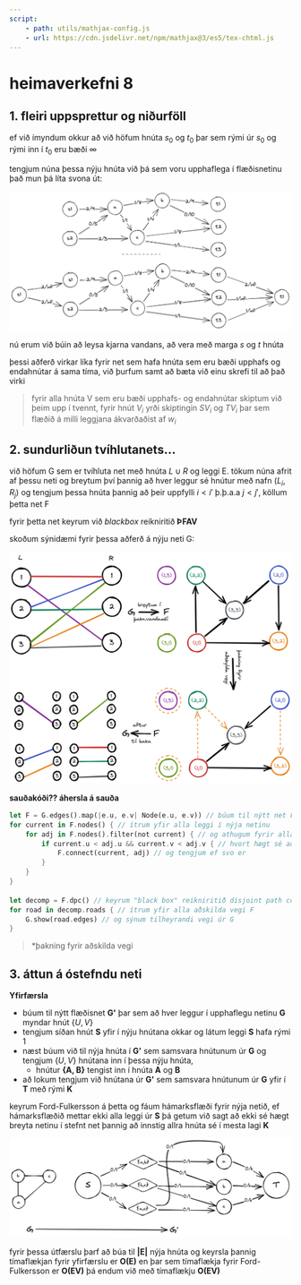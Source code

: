 ```yaml
---
script: 
    - path: utils/mathjax-config.js
    - url: https://cdn.jsdelivr.net/npm/mathjax@3/es5/tex-chtml.js
---
```

# heimaverkefni 8


## 1. fleiri uppsprettur og niðurföll
ef við ímyndum okkur að við höfum hnúta 
$s_0$ og 
$t_0$ þar sem rými úr 
$s_0$ og rými inn í 
$t_0$ eru bæði 
$\infty$

tengjum núna þessa nýju hnúta við þá sem voru upphaflega í flæðisnetinu það mun þá líta svona út:  

![](imgs/multiple.png)

nú erum við búin að leysa kjarna vandans, að vera með marga $s$ og $t$ hnúta

þessi aðferð virkar líka fyrir net sem hafa hnúta sem eru bæði upphafs og endahnútar á sama tíma, við þurfum samt að bæta við einu skrefi til að það virki  
> fyrir alla hnúta V sem eru bæði upphafs- og endahnútar skiptum við þeim upp í tvennt, fyrir hnút $V_i$ yrði skiptingin $SV_i$ og $TV_i$ þar sem flæðið á milli leggjana ákvarðaðist af $w_i$

## 2. sundurliðun tvíhlutanets...
við höfum G sem er tvíhluta net með hnúta 
$L \cup R$ og leggi E. 
tökum núna afrit af þessu neti og breytum því þannig að hver leggur sé hnútur með nafn 
$(L_i, R_j)$ og tengjum þessa hnúta þannig að þeir uppfylli
$i < i'$ þ.þ.a.a
$j < j'$, köllum þetta net F

fyrir þetta net keyrum við *blackbox* reikniritið **ÞFAV**

skoðum sýnidæmi fyrir þessa aðferð á nýju neti G:  

![](imgs/decomp.excalidraw.png)

**sauðakóði?? áhersla á sauða**
```rust
let F = G.edges().map(|e.u, e.v| Node(e.u, e.v)) // búum til nýtt net F úr leggjum G
for current in F.nodes() { // ítrum yfir alla leggi í nýja netinu
    for adj in F.nodes().filter(not current) { // og athugum fyrir alla aðra hnúta en núverandi
        if current.u < adj.u && current.v < adj.v { // hvort hægt sé að tengja samkvæmt reglu
            F.connect(current, adj) // og tengjum ef svo er
        }
    }
}

let decomp = F.dpc() // keyrum "black box" reikniritið disjoint path coverage
for road in decomp.roads { // ítrum yfir alla aðskilda vegi F 
    G.show(road.edges) // og sýnum tilheyrandi vegi úr G
}
```
> *þakning fyrir aðskilda vegi

<div style='page-break-after: always;'></div>

## 3. áttun á óstefndu neti
**Yfirfærsla**
- búum til nýtt flæðisnet **G'** þar sem að hver leggur í upphaflegu netinu **G** myndar hnút $\{U,V\}$  
- tengjum síðan hnút **S** yfir í nýju hnútana okkar og látum leggi **S** hafa rými 1  
- næst búum við til nýja hnúta í **G'** sem samsvara hnútunum úr **G** og tengjum $\{U,V\}$ hnútana inn í þessa nýju hnúta,
    - hnútur **{A, B}** tengist inn í hnúta **A** og **B**
- að lokum tengjum við hnútana úr **G'** sem samsvara hnútunum úr **G** yfir í **T** með rými **K** 

keyrum Ford-Fulkersson á þetta og fáum hámarksflæði fyrir nýja netið, ef hámarksflæðið mettar ekki alla leggi úr **S** þá getum við sagt að ekki sé hægt breyta netinu í stefnt net þannig að innstig allra hnúta sé í mesta lagi **K**

![sýnidæmi fyrir 3](imgs/flow3.png)

fyrir þessa útfærslu þarf að búa til **|E|** nýja hnúta og keyrsla þannig tímaflækjan fyrir yfirfærslu er **O(E)** en þar sem tímaflækja fyrir Ford-Fulkersson er **O(EV)** þá endum við með tímaflækju **O(EV)**